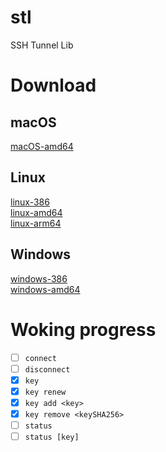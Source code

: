 # stl
SSH Tunnel Lib

# Download

## macOS
[macOS-amd64](./dist/stl-macOS-amd64)  

## Linux
[linux-386](./dist/stl-linux-386)  
[linux-amd64](./dist/stl-linux-amd64)  
[linux-arm64](./dist/stl-linux-arm64)  

## Windows
[windows-386](./dist/stl-windows-386)  
[windows-amd64](./dist/stl-windows-amd64)  

# Woking progress
- [ ] `connect`
- [ ] `disconnect`
- [x] `key`
- [x] `key renew`
- [x] `key add <key>`
- [x] `key remove <keySHA256>`
- [ ] `status`
- [ ] `status [key]`
